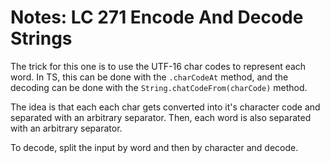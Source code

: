 # Notes: LC 271 Encode And Decode Strings

The trick for this one is to use the UTF-16 char codes to represent each word.
In TS, this can be done with the `.charCodeAt` method, and the decoding can be
done with the `String.chatCodeFrom(charCode)` method.

The idea is that each each char gets converted into it's character code and
separated with an arbitrary separator. Then, each word is also separated with an
arbitrary separator.

To decode, split the input by word and then by character and decode.
